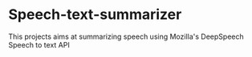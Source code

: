 # Speech-text-summarizer
This projects aims at summarizing speech using Mozilla's DeepSpeech Speech to text API
